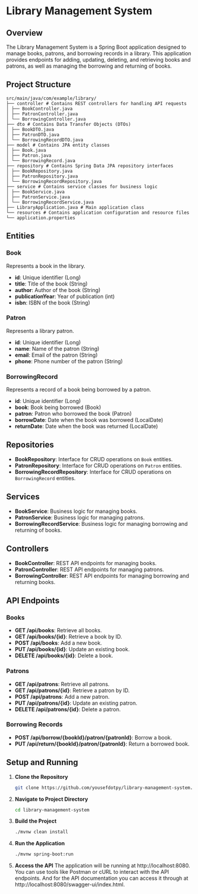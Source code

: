 # Library Management System

## Overview

The Library Management System is a Spring Boot application designed to manage books, patrons, and borrowing records in a library. This application provides endpoints for adding, updating, deleting, and retrieving books and patrons, as well as managing the borrowing and returning of books.

## Project Structure
```
src/main/java/com/example/library/
├── controller # Contains REST controllers for handling API requests
│ ├── BookController.java
│ ├── PatronController.java
│ └── BorrowingController.java
├── dto # Contains Data Transfer Objects (DTOs)
│ ├── BookDTO.java
│ ├── PatronDTO.java
│ └── BorrowingRecordDTO.java
├── model # Contains JPA entity classes
│ ├── Book.java
│ ├── Patron.java
│ └── BorrowingRecord.java
├── repository # Contains Spring Data JPA repository interfaces
│ ├── BookRepository.java
│ ├── PatronRepository.java
│ └── BorrowingRecordRepository.java
├── service # Contains service classes for business logic
│ ├── BookService.java
│ ├── PatronService.java
│ └── BorrowingRecordService.java
├── LibraryApplication.java # Main application class
└── resources # Contains application configuration and resource files
└── application.properties
```

## Entities

### Book

Represents a book in the library.

- **id**: Unique identifier (Long)
- **title**: Title of the book (String)
- **author**: Author of the book (String)
- **publicationYear**: Year of publication (int)
- **isbn**: ISBN of the book (String)

### Patron

Represents a library patron.

- **id**: Unique identifier (Long)
- **name**: Name of the patron (String)
- **email**: Email of the patron (String)
- **phone**: Phone number of the patron (String)

### BorrowingRecord

Represents a record of a book being borrowed by a patron.

- **id**: Unique identifier (Long)
- **book**: Book being borrowed (Book)
- **patron**: Patron who borrowed the book (Patron)
- **borrowDate**: Date when the book was borrowed (LocalDate)
- **returnDate**: Date when the book was returned (LocalDate)

## Repositories

- **BookRepository**: Interface for CRUD operations on `Book` entities.
- **PatronRepository**: Interface for CRUD operations on `Patron` entities.
- **BorrowingRecordRepository**: Interface for CRUD operations on `BorrowingRecord` entities.

## Services

- **BookService**: Business logic for managing books.
- **PatronService**: Business logic for managing patrons.
- **BorrowingRecordService**: Business logic for managing borrowing and returning of books.

## Controllers

- **BookController**: REST API endpoints for managing books.
- **PatronController**: REST API endpoints for managing patrons.
- **BorrowingController**: REST API endpoints for managing borrowing and returning books.

## API Endpoints

### Books

- **GET /api/books**: Retrieve all books.
- **GET /api/books/{id}**: Retrieve a book by ID.
- **POST /api/books**: Add a new book.
- **PUT /api/books/{id}**: Update an existing book.
- **DELETE /api/books/{id}**: Delete a book.

### Patrons

- **GET /api/patrons**: Retrieve all patrons.
- **GET /api/patrons/{id}**: Retrieve a patron by ID.
- **POST /api/patrons**: Add a new patron.
- **PUT /api/patrons/{id}**: Update an existing patron.
- **DELETE /api/patrons/{id}**: Delete a patron.

### Borrowing Records

- **POST /api/borrow/{bookId}/patron/{patronId}**: Borrow a book.
- **PUT /api/return/{bookId}/patron/{patronId}**: Return a borrowed book.

## Setup and Running

1. **Clone the Repository**

   ```bash
   git clone https://github.com/yousefdotpy/library-management-system.git
2. **Navigate to Project Directory**
   ```bash
   cd library-management-system
3. **Build the Project**
   ```bash
   ./mvnw clean install
5. **Run the Application**
   ```bash
   ./mvnw spring-boot:run
6. **Access the API**
   The application will be running at http://localhost:8080. You can use tools like Postman or cURL to interact with the API endpoints.
   And for the API documentation you can access it through at http://localhost:8080/swagger-ui/index.html.
   


